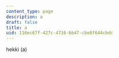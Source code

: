 ```yaml
---
content_type: page
description: a
draft: false
title: a
uid: 116ec67f-427c-4716-bb47-cbe8f644cbdc
---
```

hekki \(a\)